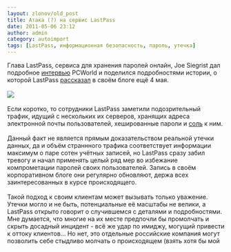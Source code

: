 ```yaml
---
layout: zlonov/old_post
title: Атака (?) на сервис LastPass
date: 2011-05-06 23:12
author: admin
category: autoimport
tags: [LastPass, информационная безопасность, пароль, утечка]
---
```

<div dir="ltr" trbidi="on">Глава LastPass, сервиса для хранения паролей онлайн, Joe Siegrist дал подробное <a href="http://www.pcworld.com/article/227268/exclusive_lastpass_ceo_explains_possible_hack.html">интервью</a> PCWorld и поделился подробностями истории, о которой LastPass <a href="http://blog.lastpass.com/2011/05/lastpass-security-notification.html">рассказал</a> в своём блоге ещё 4 мая.<br /><br /><a name="more"></a><div><a href="http://1.bp.blogspot.com/-AHePa6eEOkg/TcRT2xdMi4I/AAAAAAAAAGg/pgYd-mGjPHk/s1600/lastpasslogo822x100-5170738.gif" imageanchor="1"><img border="0" src="https://1.bp.blogspot.com/-AHePa6eEOkg/TcRT2xdMi4I/AAAAAAAAAGg/pgYd-mGjPHk/s1600/lastpasslogo822x100-5170738.gif"/></a></div>
<br />Если коротко, то сотрудники LastPass заметили подозрительный трафик, идущий с нескольких их серверов, хранящих адреса электронной почты пользователей, хешированные пароли и <a href="http://ru.wikipedia.org/wiki/%D0%A1%D0%BE%D0%BB%D1%8C_(%D0%BA%D1%80%D0%B8%D0%BF%D1%82%D0%BE%D0%B3%D1%80%D0%B0%D1%84%D0%B8%D1%8F)">соль</a> к ним.<br /><br />Данный факт не является прямым доказательством реальной утечки данных, да и объём страннного трафика соответствует информации максимум о паре сотен учётных записей, но LastPass сразу забил тревогу и начал применять целый ряд мер во избежание компрометации паролей своих пользователей. Запись в своём корпоративном блоге они регулярно обновляют, держа всех заинтересованных в курсе происходящего.<br /><br />Такой подход к своим клиентам может вызывать только уважение. Утечки могло и не быть, потенциальные её масштабы не велики, а LastPass открыто говорит о случившемся с деталями и подробностями. Мне думается, что многие на их месте предпочли бы промолчать и скрыть досадный инцидент - всё же удар по имиджу, могущий привести к оттоку клиентов... Но нет, это отдельные российские компания могут позволить себе стыдливо молчать о происходящем (взять хотя бы мой <a href="http://zlonov.</div>
